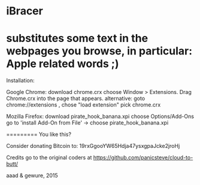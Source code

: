 # iBracer

substitutes some text in the webpages you browse, in particular: Apple related words ;)
=========
Installation:

Google Chrome:
download chrome.crx
choose Window > Extensions. Drag Chrome.crx into the page that appears.
alternative: goto chrome://extensions , chose "load extension" pick chrome.crx

Mozilla Firefox:
download pirate_hook_banana.xpi
choose Options/Add-Ons go to 'install Add-On from File' -> choose pirate_hook_banana.xpi

=========
You like this?

Consider donating Bitcoin to: 19rxGgooYW65Hdja47ysxgpaJcke2jroHj

Credits go to the original coders at https://github.com/panicsteve/cloud-to-butt/

aaad & gewure, 2015
